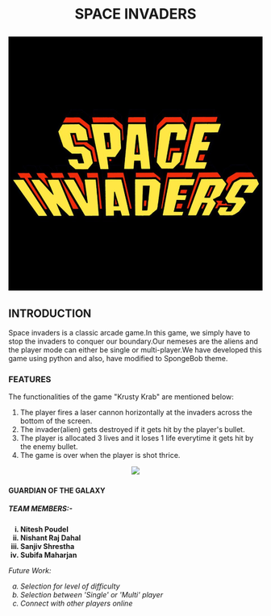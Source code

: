 <strong> <h1><p align="center"> SPACE INVADERS </h1></strong>
<p align = "center"><img src="https://github.com/nishantdahal7/Space_Invaders_Project/blob/master/Space%20Invaders%20Logo.jpg" >
  <br>
<h2>INTRODUCTION</h2>
Space invaders is a classic arcade game.In this game, we simply have to stop the invaders to conquer our boundary.Our nemeses are the aliens and the player mode can either be single or multi-player.We have developed this game using python and also, have modified to SpongeBob theme.
<h3>FEATURES</h3>
The functionalities of the game "Krusty Krab" are mentioned below:
<ol>    
  <li> The player fires a laser cannon horizontally at the invaders across the bottom of the screen.
    <li> The invader(alien) gets destroyed if it gets hit by the player's bullet.
      <li> The player is allocated 3 lives and it loses 1 life everytime it gets hit by the enemy bullet.
        <li> The game is over when the player is shot thrice.
         </ol>

  <p align = "center"><img src="https://media1.giphy.com/media/xULW8ivHYtd7emdIR2/giphy.gif?cid=ecf05e47mks0wy11wdx5ik34oikrvoqzukoiw2nf4m4fx6rc&rid=giphy.gif&ct=g" width="600">  
 <strong><h4> GUARDIAN OF THE GALAXY </h4>
 <h5> TEAM MEMBERS:-</h5>
    <ol type = i start=1>
    <li>Nitesh Poudel<br>
    <li>Nishant Raj Dahal<br>
    <li>Sanjiv Shrestha<br>
    <li>Subifa Maharjan
    </ol></strong>
<i>Future Work:
  <ol type= a start=1>
    <li>Selection for level of difficulty
    <li>Selection between 'Single' or 'Multi' player
    <li>Connect with other players online
    </ol></i>
